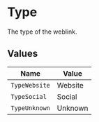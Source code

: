 # Type

The type of the weblink.


## Values

| Name          | Value         |
| ------------- | ------------- |
| `TypeWebsite` | Website       |
| `TypeSocial`  | Social        |
| `TypeUnknown` | Unknown       |